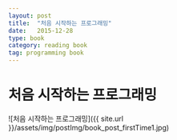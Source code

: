 ```yaml
---
layout: post
title:  "처음 시작하는 프로그래밍"
date:   2015-12-28
type: book
category: reading book
tag: programming book
---
```


# 처음 시작하는 프로그래밍
![처음 시작하는 프로그래밍]({{ site.url }}/assets/img/postImg/book_post_firstTime1.jpg)
